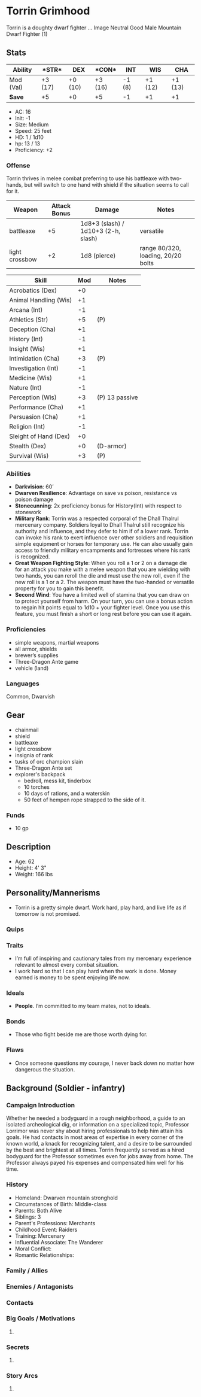 # Torrin Grimhood
Torrin is a doughty dwarf fighter ...
Image
Neutral Good Male Mountain Dwarf Fighter (1)
## Stats
|**Ability**|**\*STR\***|**DEX**|**\*CON\***|**INT**|**WIS**|**CHA**|
| ---- | ---- | ---- | ---- | ---- | ---- | ---- |
|Mod (Val)| +3 (17) | +0 (10) | +3 (16) | -1 (8) | +1 (12) | +1 (13) |
|**Save**| +5 | +0 | +5 | -1 | +1 | +1 |

- AC: 16
- Init: -1
- Size: Medium
- Speed: 25 feet
- HD: 1 / 1d10
- hp: 13 / 13
- Proficiency: +2

### Offense
Torrin thrives in melee combat preferring to use his battleaxe with two-hands, but will switch to one hand with shield if the situation seems to call for it.

| Weapon | Attack Bonus | Damage | Notes |
| ---- | ---- | ---- | ---- |
| battleaxe | +5 | 1d8+3 (slash) / 1d10+3 (2-h, slash) | versatile |
| light crossbow | +2 | 1d8 (pierce) | range 80/320, loading, 20/20 bolts|

| Skill | Mod | Notes
| ---- | ---- | ---- |
| Acrobatics (Dex) | +0 ||
| Animal Handling (Wis) | +1 ||
| Arcana (Int) | -1 ||
| Athletics (Str) | +5 | (P) |
| Deception (Cha) | +1 ||
| History (Int) | -1 ||
| Insight (Wis)| +1 ||
| Intimidation (Cha) | +3 | (P) |
| Investigation (Int) | -1 ||
| Medicine (Wis) | +1 ||
| Nature (Int) | -1 ||
| Perception (Wis) | +3 | (P) 13 passive |
| Performance (Cha) | +1 ||
| Persuasion (Cha) | +1 ||
| Religion (Int) | -1 ||
| Sleight of Hand (Dex) | +0 ||
| Stealth (Dex) | +0 | (D-armor)|
| Survival (Wis) | +3 | (P) |

### Abilities
- **Darkvision**: 60’
- **Dwarven Resilience**: Advantage on save vs poison, resistance vs poison damage
- **Stonecunning**: 2x proficiency bonus for History(Int) with respect to stonework
- **Military Rank**: Torrin was a respected corporal of the Dhall Thalrul mercenary company. Soldiers loyal to Dhall Thalrul still recognize his authority and influence, and they defer to him if of a lower rank. Torrin can invoke his rank to exert influence over other soldiers and requisition simple equipment or horses for temporary use. He can also usually gain access to friendly military encampments and fortresses where his rank is recognized.
- **Great Weapon Fighting Style**: When you roll a 1 or 2 on a damage die for an attack you make with a melee weapon that you are wielding with two hands, you can reroll the die and must use the new roll, even if the new roll is a 1 or a 2. The weapon must have the two-handed or versatile property for you to gain this benefit.
- **Second Wind**: You have a limited well of stamina that you can draw on to protect yourself from harm. On your turn, you can use a bonus action to regain hit points equal to 1d10 + your fighter level. Once you use this feature, you must finish a short or long rest before you can use it again.

### Proficiencies
- simple weapons, martial weapons
- all armor, shields
- brewer’s supplies
- Three-Dragon Ante game
- vehicle (land)

### Languages
Common,  Dwarvish

## Gear
- chainmail
- shield
- battleaxe
- light crossbow
- insignia of rank
- tusks of orc champion slain
- Three-Dragon Ante set
- explorer's backpack
	-  bedroll, mess kit, tinderbox
	- 10 torches
	- 10 days of rations, and a waterskin
	- 50 feet of hempen rope strapped to the side of it.

### Funds
- 10 gp

## Description
- Age: 62
- Height: 4' 3"
- Weight: 166 lbs

## Personality/Mannerisms
- Torrin is a pretty simple dwarf. Work hard, play hard, and live life as if tomorrow is not promised.

### Quips

### Traits
- I’m full of inspiring and cautionary tales from my mercenary experience relevant to almost every combat situation.
- I work hard so that I can play hard when the work is done. Money earned is money to be spent enjoying life now.

### Ideals
- **People**. I’m committed to my team mates, not to ideals.

### Bonds
- Those who fight beside me are those worth dying for.

### Flaws
- Once someone questions my courage, I never back down no matter how dangerous the situation.

## Background (Soldier - infantry)


### Campaign Introduction
Whether he needed a bodyguard in a rough neighborhood, a guide to an isolated archeological dig, or information on a specialized topic, Professor Lorrimor was never shy about hiring professionals to help him attain his goals. He had contacts in most areas of expertise in every corner of the known world, a knack for recognizing talent, and a desire to be surrounded by the best and brightest at all times. Torrin frequently served as a hired bodyguard for the Professor sometimes even for jobs away from home. The Professor always payed his expenses and compensated him well for his time.

### History
- Homeland: Dwarven mountain stronghold
- Circumstances of Birth: Middle-class
- Parents: Both Alive
- Siblings: 3
- Parent's Professions: Merchants
- Childhood Event: Raiders
- Training: Mercenary
- Influential Associate: The Wanderer
- Moral Conflict: 
- Romantic Relationships: 

### Family / Allies

### Enemies / Antagonists

### Contacts

### Big Goals / Motivations

1. 

### Secrets
1.  

### Story Arcs
1. 